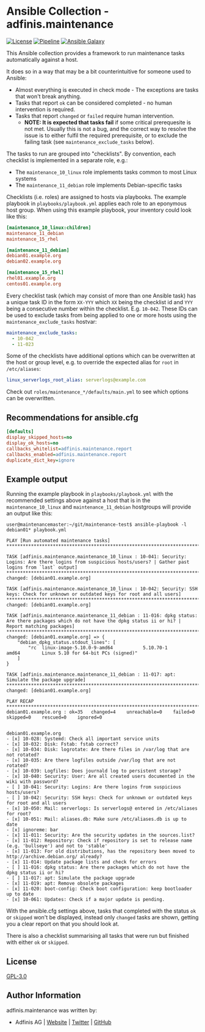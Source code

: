 # Ansible Collection - adfinis.maintenance

[![License](https://img.shields.io/github/license/adfinis/ansible-collection-maintenance?style=flat-square)](https://github.com/adfinis/ansible-collection-maintenance/blob/main/LICENSE)
[![Pipeline](https://img.shields.io/github/actions/workflow/status/adfinis/ansible-collection-maintenance/.github/workflows/ansible-lint.yml?branch=main&style=flat-square)](https://github.com/adfinis/ansible-collection-maintenance/actions)
[![Ansible Galaxy](https://img.shields.io/badge/collection-adfinis.maintenance-informational?style=flat-square)](https://galaxy.ansible.com/adfinis/maintenance)
<!--[![Ansible Galaxy](https://img.shields.io/ansible/collection/2059?style=flat-square)](https://galaxy.ansible.com/adfinis/maintenance)-->

This Ansible collection provides a framework to run maintenance tasks automatically against a host.

It does so in a way that may be a bit counterintuitive for someone used to Ansible:
* Almost everything is executed in check mode - The exceptions are tasks that won't break anything.
* Tasks that report `ok` can be considered completed - no human intervention is required.
* Tasks that report `changed` or `failed` require human intervention.
  * **NOTE: It is expected that tasks fail** if some critical prerequesite is not met.  Usually this is not a bug, and
    the correct way to resolve the issue is to either fulfil the required prerequisite, or to exclude the failing task
    (see `maintenance_exclude_tasks` below).

The tasks to run are grouped into "checklists". By convention, each checklist is implemented in a separate role, e.g.:
* The `maintenance_10_linux` role implements tasks common to most Linux systems
* The `maintenance_11_debian` role implements Debian-specific tasks

Checklists (i.e. roles) are assigned to hosts via playbooks.  The
example playbook in `playbooks/playbook.yml` applies each role to an
eponymous host group.  When using this example playbook, your inventory could look like this:

```ini
[maintenance_10_linux:children]
maintenance_11_debian
maintenance_15_rhel

[maintenance_11_debian]
debian01.example.org
debian02.example.org

[maintenance_15_rhel]
rhel01.example.org
centos01.example.org
```

Every checklist task (which may consist of more than one Ansible task) has a unique task ID in the form `XX-YYY` which `XX` being the checklist id and `YYY` being a consecutive number within the checklist. E.g. `10-042`.  These IDs can be used to exclude tasks from being applied to one or more hosts using the `maintenance_exclude_tasks` hostvar:


```yaml
maintenance_exclude_tasks:
  - 10-042
  - 11-023
```

Some of the checklists have additional options which can be
overwritten at the host or group level, e.g. to override the expected
alias for `root` in `/etc/aliases`:

```yaml
linux_serverlogs_root_alias: serverlogs@example.com
```

Check out `roles/maintenance_*/defaults/main.yml` to see which options can be overwritten.


## Recommendations for ansible.cfg

```ini
[defaults]
display_skipped_hosts=no
display_ok_hosts=no
callbacks_whitelist=adfinis.maintenance.report
callbacks_enabled=adfinis.maintenance.report
duplicate_dict_key=ignore
```


## Example output

Running the example playbook in `playbooks/playbook.yml` with the recommended settings above against a host that is in the `maintenance_10_linux` and `maintenance_11_debian` hostgroups will provide an output like this:

```
user@maintenancemaster:~/git/maintenance-test$ ansible-playbook -l debian01* playbook.yml 

PLAY [Run automated maintenance tasks] *****************************************************************************************************************************************************************************************************************************************************

TASK [adfinis.maintenance.maintenance_10_linux : 10-041: Security: Logins: Are there logins from suspicious hosts/users? | Gather past logins from `last` output] **************************************************************************************************************************
changed: [debian01.example.org]

TASK [adfinis.maintenance.maintenance_10_linux : 10-042: Security: SSH keys: Check for unknown or outdated keys for root and all users] ****************************************************************************************************************************************************
changed: [debian01.example.org]

TASK [adfinis.maintenance.maintenance_11_debian : 11-016: dpkg status: Are there packages which do not have the dpkg status ii or hi? | Report matching packages] **************************************************************************************************************************
changed: [debian01.example.org] => {
    "debian_dpkg_status.stdout_lines": [
        "rc  linux-image-5.10.0-9-amd64           5.10.70-1                      amd64        Linux 5.10 for 64-bit PCs (signed)"
    ]
}

TASK [adfinis.maintenance.maintenance_11_debian : 11-017: apt: Simulate the package upgrade] ***********************************************************************************************************************************************************************************************
changed: [debian01.example.org]

PLAY RECAP *********************************************************************************************************************************************************************************************************************************************************************************
debian01.example.org : ok=35   changed=4    unreachable=0    failed=0    skipped=0    rescued=0    ignored=0   


debian01.example.org
- [x] 10-028: Systemd: Check all important service units
- [x] 10-032: Disk: Fstab: fstab correct?
- [x] 10-034: Disk: logrotate: Are there files in /var/log that are not rotated?
- [x] 10-035: Are there logfiles outside /var/log that are not rotated?
- [x] 10-039: Logfiles: Does journald log to persistent storage?
- [x] 10-040: Security: User: Are all created users documented in the wiki with password?
- [ ] 10-041: Security: Logins: Are there logins from suspicious hosts/users?
- [ ] 10-042: Security: SSH keys: Check for unknown or outdated keys for root and all users
- [x] 10-050: Mail: serverlogs: Is serverlogs@ entered in /etc/aliases for root?
- [x] 10-051: Mail: aliases.db: Make sure /etc/aliases.db is up to date
- [x] ignoreme: bar
- [x] 11-011: Security: Are the security updates in the sources.list?
- [x] 11-012: Repository: Check if repository is set to release name (e.g. 'bullseye') and not to 'stable'
- [x] 11-013: For old distributions, has the repository been moved to http://archive.debian.org/ already?
- [x] 11-014: Update package lists and check for errors
- [ ] 11-016: dpkg status: Are there packages which do not have the dpkg status ii or hi?
- [ ] 11-017: apt: Simulate the package upgrade
- [x] 11-019: apt: Remove obsolete packages
- [x] 11-020: boot-config: Check boot configuration: keep bootloader up to date
- [x] 10-061: Updates: Check if a major update is pending.
```

With the ansible.cfg settings above, tasks that completed with the status `ok` or `skipped` won't be displayed, instead only `changed` tasks are shown, getting you a clear report on that you should look at.

There is also a checklist summarising all tasks that were run but finished with either `ok` or `skipped`.


## License

[GPL-3.0](https://github.com/adfinis-sygroup/ansible-role-repo_mirror/blob/master/LICENSE)

## Author Information

adfinis.maintenance was written by:

* Adfinis AG | [Website](https://adfinis.com) | [Twitter](https://twitter.com/adfinis) | [GitHub](https://github.com/adfinis)
